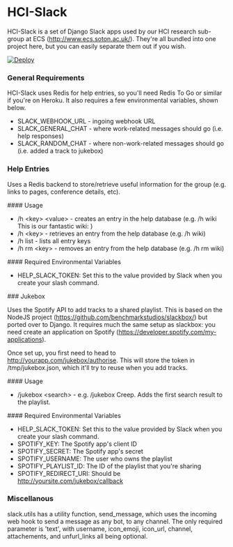 # HCI-Slack

HCI-Slack is a set of Django Slack apps used by our HCI research sub-group at ECS (http://www.ecs.soton.ac.uk/). They're all bundled into one project here, but you can easily separate them out if you wish.

[![Deploy](https://www.herokucdn.com/deploy/button.png)](https://heroku.com/deploy)

### General Requirements

HCI-Slack uses Redis for help entries, so you'll need Redis To Go or similar if you're on Heroku. It also requires a few environmental variables, shown below.

* SLACK_WEBHOOK_URL - ingoing webhook URL
* SLACK_GENERAL_CHAT - where work-related messages should go (i.e. help responses)
* SLACK_RANDOM_CHAT - where non-work-related messages should go (i.e. added a track to jukebox)

### Help Entries

Uses a Redis backend to store/retrieve useful information for the group (e.g. links to pages, conference details, etc). 

#### Usage

* /h &lt;key&gt; &lt;value&gt; - creates an entry in the help database (e.g. /h wiki This is our fantastic wiki: <url here>)
* /h &lt;key&gt; - retrieves an entry from the help database (e.g. /h wiki)
* /h list - lists all entry keys
* /h rm &lt;key&gt; - removes an entry from the help database (e.g. /h rm wiki)

#### Required Environmental Variables

* HELP_SLACK_TOKEN: Set this to the value provided by Slack when you create your slash command.

### Jukebox

Uses the Spotify API to add tracks to a shared playlist. This is based on the NodeJS project (https://github.com/benchmarkstudios/slackbox/) but ported over to Django. It requires much the same setup as slackbox: you need create an application on Spotify (https://developer.spotify.com/my-applications).

Once set up, you first need to head to http://yourapp.com/jukebox/authorise. This will store the token in /tmp/jukebox.json, which it'll try to reuse when you add tracks.

#### Usage

* /jukebox &lt;search&gt; - e.g. /jukebox Creep. Adds the first search result to the playlist.

#### Required Environmental Variables

* HELP_SLACK_TOKEN: Set this to the value provided by Slack when you create your slash command.
* SPOTIFY_KEY: The Spotify app's client ID
* SPOTIFY_SECRET: The Spotify app's secret
* SPOTIFY_USERNAME: The user who owns the playlist
* SPOTIFY_PLAYLIST_ID: The ID of the playlist that you're sharing
* SPOTIFY_REDIRECT_URI: Should be http://yoursite.com/jukebox/callback

### Miscellanous

slack.utils has a utility function, send_message, which uses the incoming web hook to send a message as any bot, to any channel. The only required parameter is 'text', with username, icon_emoji, icon_url, channel, attachements, and unfurl_links all being optional.
